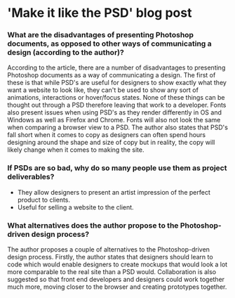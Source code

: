 # 'Make it like the PSD' blog post #

### What are the disadvantages of presenting Photoshop documents, as opposed to other ways of communicating a design (according to the author)?

According to the article, there are a number of disadvantages to presenting Photoshop documents as a way of communicating a design. The first of these is that while PSD's are useful for designers to show exactly what they want a website to look like, they can't be used to show any sort of animations, interactions or hover/focus states. None of these things can be thought out through a PSD therefore leaving that work to a developer. Fonts also present issues when using PSD's as they render differently in OS and Windows as well as Firefox and Chrome. Fonts will also not look the same when comparing a browser view to a PSD. The author also states that PSD's fall short when it comes to copy as designers can often spend hours designing around the shape and size of copy but in reality, the copy will likely change when it comes to making the site.

### If PSDs are so bad, why do so many people use them as project deliverables?

- They allow designers to present an artist impression of the perfect product to clients.
- Useful for selling a website to the client.

### What alternatives does the author propose to the Photoshop-driven design process?

The author proposes a couple of alternatives to the Photoshop-driven design process. Firstly, the author states that designers should learn to code which would enable designers to create mockups that would look a lot more comparable to the real site than a PSD would. Collaboration is also suggested so that front end developers and designers could work together much more, moving closer to the browser and creating prototypes together.

